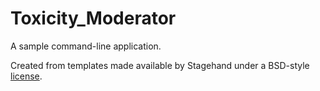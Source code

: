 # Toxicity_Moderator

A sample command-line application.

Created from templates made available by Stagehand under a BSD-style
[license](https://github.com/dart-lang/stagehand/blob/master/LICENSE).
